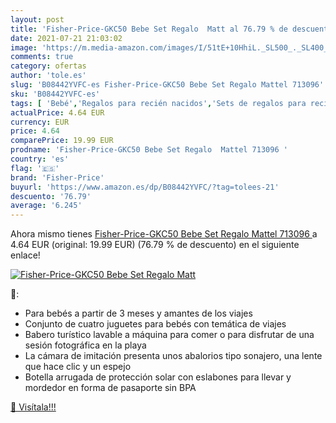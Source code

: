 ```yaml
---
layout: post
title: 'Fisher-Price-GKC50 Bebe Set Regalo  Matt al 76.79 % de descuento'
date: 2021-07-21 21:03:02
image: 'https://m.media-amazon.com/images/I/51tE+10HhiL._SL500_._SL400_.jpg'
comments: true
category: ofertas
author: 'tole.es'
slug: 'B08442YVFC-es Fisher-Price-GKC50 Bebe Set Regalo Mattel 713096'
sku: 'B08442YVFC-es'
tags: [ 'Bebé','Regalos para recién nacidos','Sets de regalos para recién nacidos','fisher-price','mattel', ]
actualPrice: 4.64 EUR
currency: EUR
price: 4.64
comparePrice: 19.99 EUR
prodname: 'Fisher-Price-GKC50 Bebe Set Regalo  Mattel 713096 '
country: 'es'
flag: '🇪🇸'
brand: 'Fisher-Price'
buyurl: 'https://www.amazon.es/dp/B08442YVFC/?tag=tolees-21'
descuento: '76.79'
average: '6.245'
---
```


Ahora mismo tienes [Fisher-Price-GKC50 Bebe Set Regalo  Mattel 713096 ](https://www.amazon.es/dp/B08442YVFC/?tag=tolees-21) a 4.64 EUR (original: 19.99 EUR) (76.79 %  de descuento) en el siguiente enlace!

[![Fisher-Price-GKC50 Bebe Set Regalo  Matt](https://m.media-amazon.com/images/I/51tE+10HhiL._SL500_._SL400_.jpg)](https://www.amazon.es/dp/B08442YVFC/?tag=tolees-21)

🔎:

- Para bebés a partir de 3 meses y amantes de los viajes
- Conjunto de cuatro juguetes para bebés con temática de viajes
- Babero turístico lavable a máquina para comer o para disfrutar de una sesión fotográfica en la playa
- La cámara de imitación presenta unos abalorios tipo sonajero, una lente que hace clic y un espejo
- Botella arrugada de protección solar con eslabones para llevar y mordedor en forma de pasaporte sin BPA

[🛒 Visítala!!!](https://www.amazon.es/dp/B08442YVFC/?tag=tolees-21)
